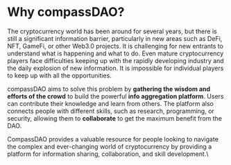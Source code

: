 # Why compassDAO?

The cryptocurrency world has been around for several years, but there is still a significant information barrier, particularly in new areas such as DeFi, NFT, GameFi, or other Web3.0 projects. It is challenging for new entrants to understand what is happening and what to do. Even mature cryptocurrency players face difficulties keeping up with the rapidly developing industry and the daily explosion of new information. It is impossible for individual players to keep up with all the opportunities.



compassDAO aims to solve this problem by **gathering the wisdom and efforts of the crowd** to build the powerful **info aggregation platform**. Users can contribute their knowledge and learn from others. The platform also connects people with different skills, such as research, programming, or security, allowing them to **collaborate** to get the maximum benefit from the DAO.



CompassDAO provides a valuable resource for people looking to navigate the complex and ever-changing world of cryptocurrency by providing a platform for information sharing, collaboration, and skill development.\
